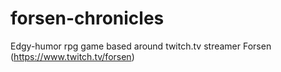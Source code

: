 # forsen-chronicles
Edgy-humor rpg game based around twitch.tv streamer Forsen (https://www.twitch.tv/forsen)
